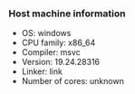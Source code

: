 ### Host machine information

- OS: windows
- CPU family: x86_64
- Compiler: msvc
- Version: 19.24.28316
- Linker: link
- Number of cores: unknown
